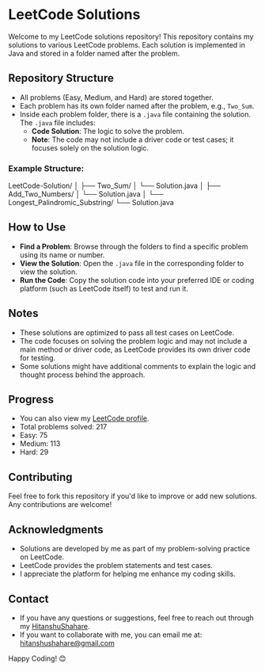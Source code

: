 # LeetCode Solutions

Welcome to my LeetCode solutions repository! This repository contains my solutions to various LeetCode problems. Each solution is implemented in Java and stored in a folder named after the problem.

## Repository Structure

- All problems (Easy, Medium, and Hard) are stored together.
- Each problem has its own folder named after the problem, e.g., `Two_Sum`.
- Inside each problem folder, there is a `.java` file containing the solution. The `.java` file includes:
  - **Code Solution**: The logic to solve the problem.
  - **Note**: The code may not include a driver code or test cases; it focuses solely on the solution logic.

### Example Structure:

LeetCode-Solution/
│
├── Two_Sum/
│   └── Solution.java
│
├── Add_Two_Numbers/
│   └── Solution.java
│
└── Longest_Palindromic_Substring/
    └── Solution.java


## How to Use

- **Find a Problem**: Browse through the folders to find a specific problem using its name or number.
- **View the Solution**: Open the `.java` file in the corresponding folder to view the solution.
- **Run the Code**: Copy the solution code into your preferred IDE or coding platform (such as LeetCode itself) to test and run it.

## Notes

- These solutions are optimized to pass all test cases on LeetCode.
- The code focuses on solving the problem logic and may not include a main method or driver code, as LeetCode provides its own driver code for testing.
- Some solutions might have additional comments to explain the logic and thought process behind the approach.

## Progress
- You can also view my [LeetCode profile](https://leetcode.com/u/Hitanshu_Shahare/).
- Total problems solved: 217
- Easy: 75
- Medium: 113
- Hard: 29

## Contributing

Feel free to fork this repository if you'd like to improve or add new solutions. Any contributions are welcome!

## Acknowledgments

- Solutions are developed by me as part of my problem-solving practice on LeetCode.
- LeetCode provides the problem statements and test cases.
- I appreciate the platform for helping me enhance my coding skills.

## Contact

- If you have any questions or suggestions, feel free to reach out through my [HitanshuShahare](https://github.com/HitanshuShahare).
- If you want to collaborate with me, you can email me at: hitanshushahare@gmail.com


Happy Coding! 😊

